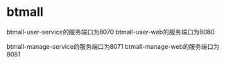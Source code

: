 # btmall

btmall-user-service的服务端口为8070
btmall-user-web的服务端口为8080


btmall-manage-service的服务端口为8071
btmall-manage-web的服务端口为8081